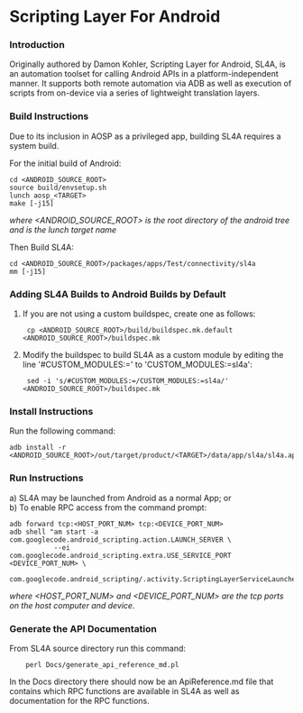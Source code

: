 Scripting Layer For Android
=============================

### Introduction
Originally authored by Damon Kohler, Scripting Layer for Android, SL4A, is an automation toolset
for calling Android APIs in a platform-independent manner. It supports both remote automation via
ADB as well as execution of scripts from on-device via a series of lightweight translation layers.

### Build Instructions
Due to its inclusion in AOSP as a privileged app, building SL4A requires a system build.

For the initial build of Android:

    cd <ANDROID_SOURCE_ROOT>
    source build/envsetup.sh
    lunch aosp_<TARGET>
    make [-j15]

*where <ANDROID_SOURCE_ROOT> is the root directory of the android tree and <TARGET> is the lunch
target name*

Then Build SL4A:

    cd <ANDROID_SOURCE_ROOT>/packages/apps/Test/connectivity/sl4a
    mm [-j15]

### Adding SL4A Builds to Android Builds by Default
1) If you are not using a custom buildspec, create one as follows:

        cp <ANDROID_SOURCE_ROOT>/build/buildspec.mk.default <ANDROID_SOURCE_ROOT>/buildspec.mk

2) Modify the buildspec to build SL4A as a custom module by editing
    the line '#CUSTOM_MODULES:=' to 'CUSTOM_MODULES:=sl4a':

        sed -i 's/#CUSTOM_MODULES:=/CUSTOM_MODULES:=sl4a/' <ANDROID_SOURCE_ROOT>/buildspec.mk

### Install Instructions
Run the following command:

    adb install -r <ANDROID_SOURCE_ROOT>/out/target/product/<TARGET>/data/app/sl4a/sl4a.apk

### Run Instructions
a) SL4A may be launched from Android as a normal App; or  
b) To enable RPC access from the command prompt:

    adb forward tcp:<HOST_PORT_NUM> tcp:<DEVICE_PORT_NUM>
    adb shell "am start -a com.googlecode.android_scripting.action.LAUNCH_SERVER \
               --ei com.googlecode.android_scripting.extra.USE_SERVICE_PORT <DEVICE_PORT_NUM> \
               com.googlecode.android_scripting/.activity.ScriptingLayerServiceLauncher"
*where <HOST_PORT_NUM> and <DEVICE_PORT_NUM> are the tcp ports on the host computer and device.*

### Generate the API Documentation
From SL4A source directory run this command:

        perl Docs/generate_api_reference_md.pl

In the Docs directory there should now be an ApiReference.md file that
contains which RPC functions are available in SL4A as well as documentation
for the RPC functions.

